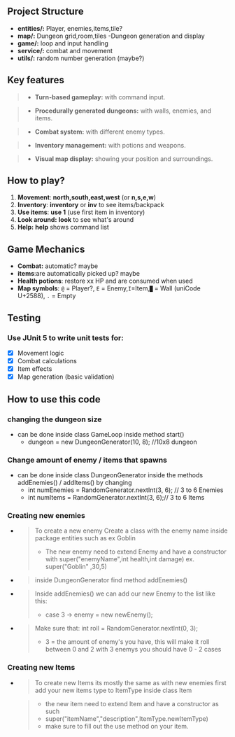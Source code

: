 ## Project Structure

- **entities/:** Player, enemies,items,tile?
- **map/:**  Dungeon grid,room,tiles -Dungeon generation and display
- **game/:** loop and input handling
- **service/:** combat and movement
- **utils/:** random number generation (maybe?)

## Key features

> - **Turn-based gameplay:** with command input.

> - **Procedurally generated dungeons:** with walls, enemies, and items.

> - **Combat system:** with different enemy types.

> - **Inventory management:** with potions and weapons.

> - **Visual map display:** showing your position and surroundings.

## How to play?

1. **Movement**: **north,south,east,west** (or **n,s,e,w**)
2. **Inventory**: **inventory** or **inv** to see items/backpack
3. **Use items**: **use 1** (use first item in inventory)
4. **Look around:** **look** to see what's around
5. **Help:** **help** shows command list

## Game Mechanics

- **Combat:** automatic? maybe
- **items**:are automatically picked up? maybe
- **Health potions**: restore xx HP and are consumed when used
- **Map symbols**: `@` = Player?, `E` = Enemy,`I`=Item,`█` = Wall (uniCode
  U+2588), `.` = Empty

## Testing

### Use JUnit 5 to write unit tests for:

- [x] Movement logic
- [x] Combat calculations
- [x] Item effects
- [x] Map generation (basic validation)

## How to use this code

### changing the dungeon size

- can be done inside class GameLoop inside method start()
    - dungeon = new DungeonGenerator(10, 8); //10x8 dungeon

### Change amount of enemy / items that spawns

- can be done inside class DungeonGenerator inside the methods
  addEnemies() / addItems() by changing
    - int numEnemies = RandomGenerator.nextInt(3, 6); // 3 to 6 Enemies
    - int numItems = RandomGenerator.nextInt(3, 6);// 3 to 6 Items

### Creating new enemies

- > To create a new enemy Create a class with the enemy name inside
  package entities such as ex Goblin
  >- The new enemy need to extend Enemy and have a constructor
     with super("enemyName",int health,int damage) ex. super("Goblin"
     ,30,5)

- > inside DungeonGenerator find method addEnemies()
- > Inside addEnemies() we can add our new Enemy to the list like this:
  > - case 3 -> enemy = new newEnemy();
- > Make sure that: int roll = RandomGenerator.nextInt(0, 3);
  > - 3 = the amount of
      enemy's you have, this will make it roll between 0 and 2 with 3
      enemys
      you should have 0 - 2 cases

### Creating new Items

- > To create new Items its mostly the same as with new enemies
  first add your new items type to ItemType inside class Item

  > - the new item need to extend Item and have a constructor as such
  > - super("itemName","description",ItemType.newItemType)
  > - make sure to fill out the use method on your item.

  
